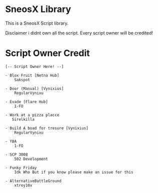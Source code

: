 # SneosX Library
This is a SneosX Script library.

Disclaimer i didnt own all the script. Every script owner will be credited!

# Script Owner Credit
```
[-- Script Owner Here! --]

- Blox Fruit [Netna Hub]
    Sakspot

- Door (Manual) [Vynixius]
    RegularVynixu

- Evade [Flare Hub]
    1-FO

- Work at a pizza placce
   Sirelkilla
   
- Build A boad for tresure [Vynixius]
    RegularVynixu

- YBA
    1-FO
    
- SCP 3008 
    502 Development
    
- Funky Friday
    Idk Who But if you know please make an issue for this
    
- AlternativeBattleGround
    xtrey10x
```

